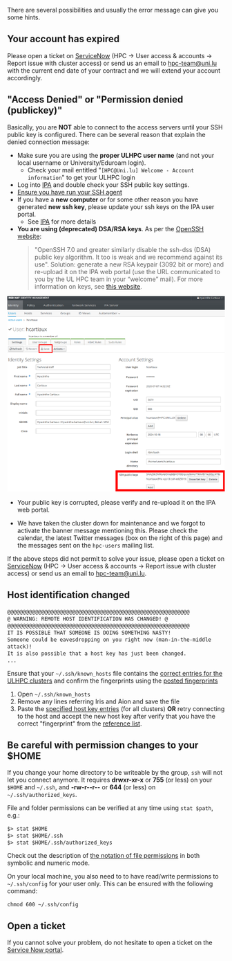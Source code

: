 There are several possibilities and usually the error message can give you some hints.

## Your account has expired

Please open a ticket on [ServiceNow](https://hpc.uni.lu/support/)
(HPC &rarr; User access & accounts &rarr; Report issue with cluster access)
or send us an email to <hpc-team@uni.lu> with the current end date of your
contract and we will extend your account accordingly.

## "Access Denied" or "Permission denied (publickey)"

Basically, you are **NOT** able to connect to the access servers until your
SSH public key is configured. There can be several reason that explain the
denied connection message:

* Make sure you are using the **proper ULHPC user name** (and not your local
  username or University/Eduroam login).
     - Check your mail entitled "`[HPC@Uni.lu] Welcome - Account information`"
       to get your ULHPC login
* Log into [IPA](ipa.md) and double check your SSH public key settings.
* [Ensure you have run your SSH agent](ssh.md)
* If you have a **new computer** or for some other reason you have generated
  **new ssh key**, please update your ssh keys on the IPA user portal.
     - See [IPA](ipa.md) for more details
* **You are using (deprecated) DSA/RSA keys**. As per the
  [OpenSSH website](https://www.openssh.com/legacy.html):
  > "OpenSSH 7.0 and greater similarly disable the ssh-dss (DSA) public key algorithm.
  > It too is weak and we recommend against its use". Solution: generate a new RSA keypair
  > (3092 bit or more) and re-upload it on the IPA web portal (use the URL
  > communicated to you by the UL HPC team in your “welcome” mail). For more
  > information on keys, see [this website](https://blog.g3rt.nl/upgrade-your-ssh-keys.html).

![](images/ipa.png)

* Your public key is corrupted, please verify and re-upload it on the IPA web portal.

* We have taken the cluster down for maintenance and we forgot to activate the
  banner message mentioning this. Please check the calendar, the latest Twitter
  messages (box on the right of this page) and the messages sent on the `hpc-users` mailing list.

If the above steps did not permit to solve your issue, please open a ticket on
[ServiceNow](https://hpc.uni.lu/support/)
(HPC &rarr; User access & accounts &rarr; Report issue with cluster access) or send us an email to <hpc-team@uni.lu>.


## Host identification changed

```
@@@@@@@@@@@@@@@@@@@@@@@@@@@@@@@@@@@@@@@@@@@@@@@@@@@@@@@@@@@
@ WARNING: REMOTE HOST IDENTIFICATION HAS CHANGED! @
@@@@@@@@@@@@@@@@@@@@@@@@@@@@@@@@@@@@@@@@@@@@@@@@@@@@@@@@@@@
IT IS POSSIBLE THAT SOMEONE IS DOING SOMETHING NASTY!
Someone could be eavesdropping on you right now (man-in-the-middle attack)!
It is also possible that a host key has just been changed.
...
```

Ensure that your `~/.ssh/known_hosts` file contains the [correct entries for the ULHPC clusters](ssh.md#host-keys)
and confirm the fingerprints using the [posted fingerprints](ssh.md#host-keys)

1. Open `~/.ssh/known_hosts`
2. Remove any lines referring Iris and Aion and save the file
3. Paste the [specified host key entries](ssh.md#host-keys) (for all clusters) **OR** retry connecting to the host and
   accept the new host key after verify that you have the correct "fingerprint"
   from the [reference list](ssh.md#host-keys).


## Be careful with permission changes to your $HOME

If you change your home directory to be writeable by the group, `ssh` will not let you connect anymore.
It requires **drwxr-xr-x** or **755** (or less) on your `$HOME` and `~/.ssh`, and
**-rw-r--r--** or **644** (or less) on `~/.ssh/authorized_keys`.

File and folder permissions can be verified at any time using `stat $path`, e.g.:

    $> stat $HOME
    $> stat $HOME/.ssh
    $> stat $HOME/.ssh/authorized_keys

Check out the description of [the notation of file permissions](https://en.wikipedia.org/wiki/File_system_permissions#Notation_of_traditional_Unix_permissions)
in both symbolic and numeric mode.

On your local machine, you also need to to have read/write permissions to `~/.ssh/config` for your user only. This can be ensured with the following command:

    chmod 600 ~/.ssh/config

## Open a ticket

If you cannot solve your problem, do not hesitate to open a ticket on the [Service Now portal](https://hpc.uni.lu/support).
